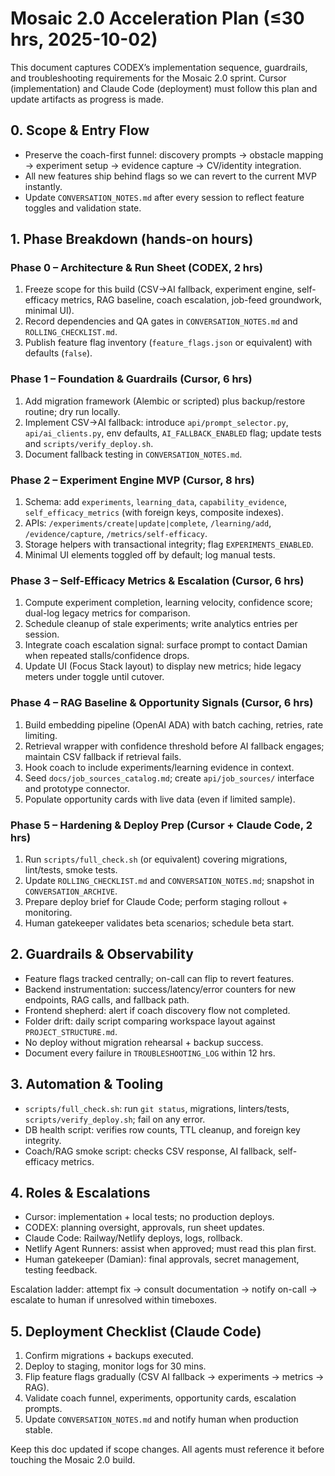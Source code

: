 # Mosaic 2.0 Acceleration Plan (≤30 hrs, 2025-10-02)

This document captures CODEX’s implementation sequence, guardrails, and troubleshooting requirements for the Mosaic 2.0 sprint. Cursor (implementation) and Claude Code (deployment) must follow this plan and update artifacts as progress is made.

## 0. Scope & Entry Flow
- Preserve the coach-first funnel: discovery prompts → obstacle mapping → experiment setup → evidence capture → CV/identity integration.
- All new features ship behind flags so we can revert to the current MVP instantly.
- Update `CONVERSATION_NOTES.md` after every session to reflect feature toggles and validation state.

## 1. Phase Breakdown (hands-on hours)

### Phase 0 – Architecture & Run Sheet (CODEX, 2 hrs)
1. Freeze scope for this build (CSV→AI fallback, experiment engine, self-efficacy metrics, RAG baseline, coach escalation, job-feed groundwork, minimal UI).
2. Record dependencies and QA gates in `CONVERSATION_NOTES.md` and `ROLLING_CHECKLIST.md`.
3. Publish feature flag inventory (`feature_flags.json` or equivalent) with defaults (`false`).

### Phase 1 – Foundation & Guardrails (Cursor, 6 hrs)
1. Add migration framework (Alembic or scripted) plus backup/restore routine; dry run locally.
2. Implement CSV→AI fallback: introduce `api/prompt_selector.py`, `api/ai_clients.py`, env defaults, `AI_FALLBACK_ENABLED` flag; update tests and `scripts/verify_deploy.sh`.
3. Document fallback testing in `CONVERSATION_NOTES.md`.

### Phase 2 – Experiment Engine MVP (Cursor, 8 hrs)
1. Schema: add `experiments`, `learning_data`, `capability_evidence`, `self_efficacy_metrics` (with foreign keys, composite indexes).
2. APIs: `/experiments/create|update|complete`, `/learning/add`, `/evidence/capture`, `/metrics/self-efficacy`.
3. Storage helpers with transactional integrity; flag `EXPERIMENTS_ENABLED`.
4. Minimal UI elements toggled off by default; log manual tests.

### Phase 3 – Self-Efficacy Metrics & Escalation (Cursor, 6 hrs)
1. Compute experiment completion, learning velocity, confidence score; dual-log legacy metrics for comparison.
2. Schedule cleanup of stale experiments; write analytics entries per session.
3. Integrate coach escalation signal: surface prompt to contact Damian when repeated stalls/confidence drops.
4. Update UI (Focus Stack layout) to display new metrics; hide legacy meters under toggle until cutover.

### Phase 4 – RAG Baseline & Opportunity Signals (Cursor, 6 hrs)
1. Build embedding pipeline (OpenAI ADA) with batch caching, retries, rate limiting.
2. Retrieval wrapper with confidence threshold before AI fallback engages; maintain CSV fallback if retrieval fails.
3. Hook coach to include experiments/learning evidence in context.
4. Seed `docs/job_sources_catalog.md`; create `api/job_sources/` interface and prototype connector.
5. Populate opportunity cards with live data (even if limited sample).

### Phase 5 – Hardening & Deploy Prep (Cursor + Claude Code, 2 hrs)
1. Run `scripts/full_check.sh` (or equivalent) covering migrations, lint/tests, smoke tests.
2. Update `ROLLING_CHECKLIST.md` and `CONVERSATION_NOTES.md`; snapshot in `CONVERSATION_ARCHIVE`.
3. Prepare deploy brief for Claude Code; perform staging rollout + monitoring.
4. Human gatekeeper validates beta scenarios; schedule beta start.

## 2. Guardrails & Observability
- Feature flags tracked centrally; on-call can flip to revert features.
- Backend instrumentation: success/latency/error counters for new endpoints, RAG calls, and fallback path.
- Frontend shepherd: alert if coach discovery flow not completed.
- Folder drift: daily script comparing workspace layout against `PROJECT_STRUCTURE.md`.
- No deploy without migration rehearsal + backup success.
- Document every failure in `TROUBLESHOOTING_LOG` within 12 hrs.

## 3. Automation & Tooling
- `scripts/full_check.sh`: run `git status`, migrations, linters/tests, `scripts/verify_deploy.sh`; fail on any error.
- DB health script: verifies row counts, TTL cleanup, and foreign key integrity.
- Coach/RAG smoke script: checks CSV response, AI fallback, self-efficacy metrics.

## 4. Roles & Escalations
- Cursor: implementation + local tests; no production deploys.
- CODEX: planning oversight, approvals, run sheet updates.
- Claude Code: Railway/Netlify deploys, logs, rollback.
- Netlify Agent Runners: assist when approved; must read this plan first.
- Human gatekeeper (Damian): final approvals, secret management, testing feedback.

Escalation ladder: attempt fix → consult documentation → notify on-call → escalate to human if unresolved within timeboxes.

## 5. Deployment Checklist (Claude Code)
1. Confirm migrations + backups executed.
2. Deploy to staging, monitor logs for 30 mins.
3. Flip feature flags gradually (CSV AI fallback → experiments → metrics → RAG).
4. Validate coach funnel, experiments, opportunity cards, escalation prompts.
5. Update `CONVERSATION_NOTES.md` and notify human when production stable.

Keep this doc updated if scope changes. All agents must reference it before touching the Mosaic 2.0 build.

